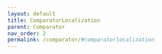 ```yaml
---
layout: default
title: ComparatorLocalization
parent: Comparator
nav_order: 2
permalink: /comparator/#comparatorlocalization
---
```

